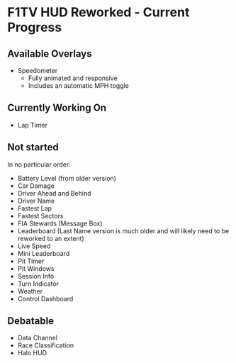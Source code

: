 # F1TV HUD Reworked - Current Progress

## Available Overlays

- Speedometer
    - Fully animated and responsive
    - Includes an automatic MPH toggle

## Currently Working On

- Lap Timer

## Not started

In no particular order:
- Battery Level (from older version)
- Car Damage
- Driver Ahead and Behind
- Driver Name
- Fastest Lap
- Fastest Sectors
- FIA Stewards (Message Box)
- Leaderboard (Last Name version is much older and will likely need to be reworked to an extent)
- Live Speed
- Mini Leaderboard
- Pit Timer
- Pit Windows
- Session Info
- Turn Indicator
- Weather
- Control Dashboard

## Debatable

- Data Channel
- Race Classification
- Halo HUD